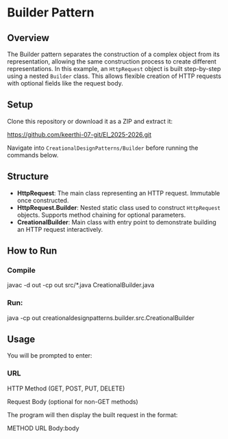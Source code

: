 # Builder Pattern

## Overview
The Builder pattern separates the construction of a complex object from its representation, allowing the same construction process to create different representations. In this example, an `HttpRequest` object is built step-by-step using a nested `Builder` class. This allows flexible creation of HTTP requests with optional fields like the request body.

## Setup
Clone this repository or download it as a ZIP and extract it:

https://github.com/keerthi-07-git/EI_2025-2026.git

Navigate into `CreationalDesignPatterns/Builder` before running the commands below.

## Structure
- **HttpRequest**: The main class representing an HTTP request. Immutable once constructed.  
- **HttpRequest.Builder**: Nested static class used to construct `HttpRequest` objects. Supports method chaining for optional parameters.  
- **CreationalBuilder**: Main class with entry point to demonstrate building an HTTP request interactively.

## How to Run

### Compile
javac -d out -cp out src/*.java CreationalBuilder.java
### Run:
java -cp out creationaldesignpatterns.builder.src.CreationalBuilder

## Usage

You will be prompted to enter:

### URL

HTTP Method (GET, POST, PUT, DELETE)

Request Body (optional for non-GET methods)

The program will then display the built request in the format:

METHOD URL Body:body
